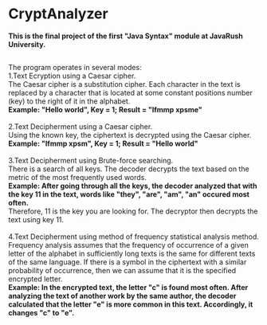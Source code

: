 # CryptAnalyzer

**This is the final project of the first "Java Syntax" module at JavaRush University.**  
##
The program operates in several modes:<br>
1.Text Ecryption using a Caesar cipher.<br>
The Caesar cipher is a substitution cipher. Each character in the text is replaced by a character that is located at some constant positions number (key) to the right of it in the alphabet.<br>
**Example: "Hello world", Key = 1; Result = "Ifmmp xpsme"**<br>
<br>
2.Text Decipherment using a Caesar cipher.<br>
Using the known key, the ciphertext is decrypted using the Caesar cipher.<br>
**Example: "Ifmmp xpsm", Key = 1; Result = "Hello world"**<br>
<br>
3.Text Decipherment using Brute-force searching.<br>
There is a search of all keys. The decoder decrypts the text based on the metric of the most frequently used words.<br>
**Example: After going through all the keys, the decoder analyzed that with the key 11 in the text, words like "they", "are", "am", "an" occured most often.**<br> 
Therefore, 11 is the key you are looking for. The decryptor then decrypts the text using key 11.<br>
<br>
4.Text Decipherment using method of frequency statistical analysis method.<br>
Frequency analysis assumes that the frequency of occurrence of a given letter of the alphabet in sufficiently long texts is the same for different texts of the same language. If there is a symbol in the ciphertext with a similar probability of occurrence, then we can assume that it is the specified encrypted letter.<br>
**Example: In the encrypted text, the letter "c" is found most often. After analyzing the text of another work by the same author, the decoder calculated that the letter "e" is more common in this text. Accordingly, it changes "c" to "e".**<br>
